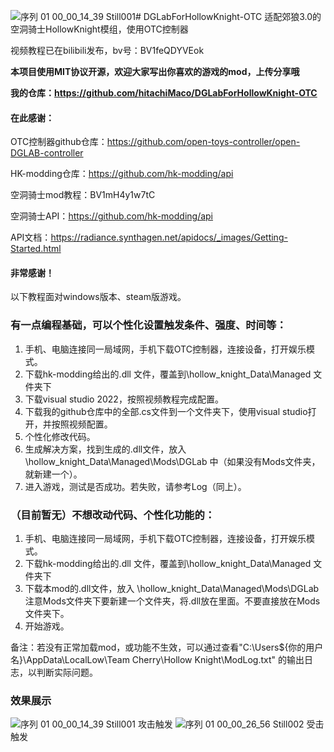 ![序列 01 00_00_14_39 Still001](https://github.com/user-attachments/assets/4b9e9d02-e017-4445-b759-cbf822a56447)# DGLabForHollowKnight-OTC
适配郊狼3.0的空洞骑士HollowKnight模组，使用OTC控制器

视频教程已在bilibili发布，bv号：BV1feQDYVEok

**本项目使用MIT协议开源，欢迎大家写出你喜欢的游戏的mod，上传分享哦**


**我的仓库：https://github.com/hitachiMaco/DGLabForHollowKnight-OTC**

#### 在此感谢：

OTC控制器github仓库：https://github.com/open-toys-controller/open-DGLAB-controller

HK-modding仓库：https://github.com/hk-modding/api

空洞骑士mod教程：BV1mH4y1w7tC

空洞骑士API：https://github.com/hk-modding/api

API文档：https://radiance.synthagen.net/apidocs/_images/Getting-Started.html

#### 非常感谢！


以下教程面对windows版本、steam版游戏。

### 有一点编程基础，可以个性化设置触发条件、强度、时间等：
1. 手机、电脑连接同一局域网，手机下载OTC控制器，连接设备，打开娱乐模式。
2. 下载hk-modding给出的.dll 文件，覆盖到\hollow_knight_Data\Managed 文件夹下
3. 下载visual studio 2022，按照视频教程完成配置。
4. 下载我的github仓库中的全部.cs文件到一个文件夹下，使用visual studio打开，并按照视频配置。
5. 个性化修改代码。
6. 生成解决方案，找到生成的.dll文件，放入\hollow_knight_Data\Managed\Mods\DGLab 中（如果没有Mods文件夹，就新建一个）。
7. 进入游戏，测试是否成功。若失败，请参考Log（同上）。

### （目前暂无）不想改动代码、个性化功能的：
1. 手机、电脑连接同一局域网，手机下载OTC控制器，连接设备，打开娱乐模式。
2. 下载hk-modding给出的.dll 文件，覆盖到\hollow_knight_Data\Managed 文件夹下
3. 下载本mod的.dll文件，放入 \hollow_knight_Data\Managed\Mods\DGLab
     注意Mods文件夹下要新建一个文件夹，将.dll放在里面。不要直接放在Mods文件夹下。
4. 开始游戏。

备注：若没有正常加载mod，或功能不生效，可以通过查看"C:\Users\${你的用户名}\AppData\LocalLow\Team Cherry\Hollow Knight\ModLog.txt" 的输出日志，以判断实际问题。

### 效果展示

![序列 01 00_00_14_39 Still001](https://github.com/user-attachments/assets/3d65941d-c419-4ce6-86cd-6e948445a701)
攻击触发
![序列 01 00_00_26_56 Still002](https://github.com/user-attachments/assets/ca5faa13-90a2-4889-954b-bfa07d9400bd)
受击触发
